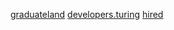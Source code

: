 [graduateland](https://graduateland.com/)
[developers.turing](https://developers.turing.com/)
[hired](https://hired.com/)
